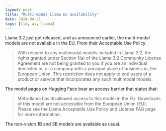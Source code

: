 ```yaml
---
layout: post
title: "Multi-modal Llama EU availability"
date: 2024-04-21
tags: [llm, ai, llama]
---
```


Llama 3.2 just got released, and as announced earlier, the multi-modal models are not available in the EU. From their Acceptable Use Policy:
> With respect to any multimodal models included in Llama 3.2, the rights granted under Section 1(a) of the Llama 3.2 Community License Agreement are not being granted to you if you are an individual domiciled in, or a company with a principal place of business in, the European Union. This restriction does not apply to end users of a product or service that incorporates any such multimodal models.

The model pages on Hugging Face bear an access barrier that states that:
> Meta-llama has disallowed access to this model in the EU. Downloads of this model are not accessible from the European Union (EU). Please see the Llama Acceptable Use Policy and License FAQ page for more information.

The non-vision 1B and 3B models are available as usual.